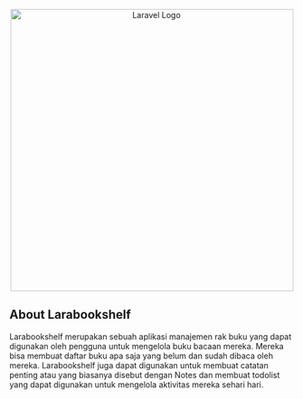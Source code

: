 <p align="center"><a href="https://laravel.com" target="_blank"><img src="https://raw.githubusercontent.com/laravel/art/master/logo-lockup/5%20SVG/2%20CMYK/1%20Full%20Color/laravel-logolockup-cmyk-red.svg" width="500" alt="Laravel Logo"></a></p>

## About Larabookshelf

Larabookshelf merupakan sebuah aplikasi manajemen rak buku yang dapat digunakan oleh pengguna untuk mengelola buku bacaan mereka. Mereka bisa membuat daftar buku apa saja yang belum dan sudah dibaca oleh mereka. Larabookshelf juga dapat digunakan untuk membuat catatan penting atau yang biasanya disebut dengan Notes dan membuat todolist yang dapat digunakan untuk mengelola aktivitas mereka sehari hari.

